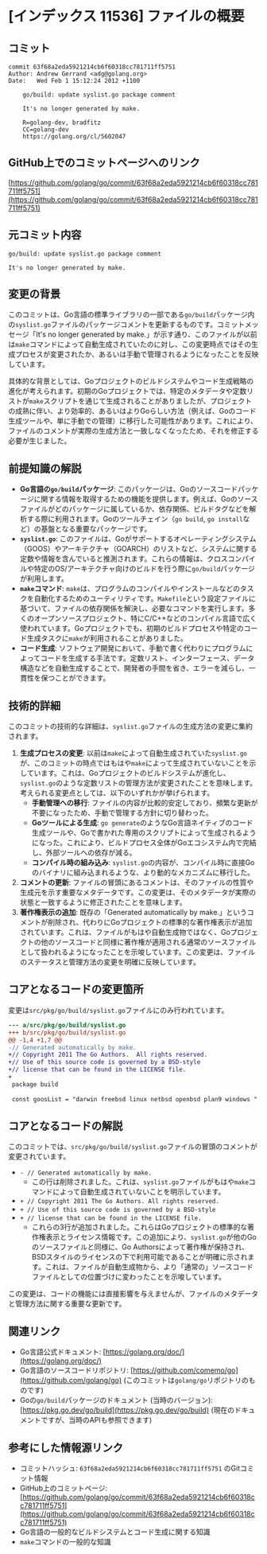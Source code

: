 # [インデックス 11536] ファイルの概要

## コミット

```
commit 63f68a2eda5921214cb6f60318cc781711ff5751
Author: Andrew Gerrand <adg@golang.org>
Date:   Wed Feb 1 15:12:24 2012 +1100

    go/build: update syslist.go package comment
    
    It's no longer generated by make.
    
    R=golang-dev, bradfitz
    CC=golang-dev
    https://golang.org/cl/5602047
```

## GitHub上でのコミットページへのリンク

[https://github.com/golang/go/commit/63f68a2eda5921214cb6f60318cc781711ff5751](https://github.com/golang/go/commit/63f68a2eda5921214cb6f60318cc781711ff5751)

## 元コミット内容

`go/build: update syslist.go package comment`

`It's no longer generated by make.`

## 変更の背景

このコミットは、Go言語の標準ライブラリの一部である`go/build`パッケージ内の`syslist.go`ファイルのパッケージコメントを更新するものです。コミットメッセージ「It's no longer generated by make.」が示す通り、このファイルが以前は`make`コマンドによって自動生成されていたのに対し、この変更時点ではその生成プロセスが変更されたか、あるいは手動で管理されるようになったことを反映しています。

具体的な背景としては、Goプロジェクトのビルドシステムやコード生成戦略の進化が考えられます。初期のGoプロジェクトでは、特定のメタデータや定数リストが`make`スクリプトを通じて生成されることがありましたが、プロジェクトの成熟に伴い、より効率的、あるいはよりGoらしい方法（例えば、Goのコード生成ツールや、単に手動での管理）に移行した可能性があります。これにより、ファイルのコメントが実際の生成方法と一致しなくなったため、それを修正する必要が生じました。

## 前提知識の解説

*   **Go言語の`go/build`パッケージ**: このパッケージは、Goのソースコードパッケージに関する情報を取得するための機能を提供します。例えば、Goのソースファイルがどのパッケージに属しているか、依存関係、ビルドタグなどを解析する際に利用されます。Goのツールチェイン（`go build`, `go install`など）の基盤となる重要なパッケージです。
*   **`syslist.go`**: このファイルは、Goがサポートするオペレーティングシステム（GOOS）やアーキテクチャ（GOARCH）のリストなど、システムに関する定数や情報を含んでいると推測されます。これらの情報は、クロスコンパイルや特定のOS/アーキテクチャ向けのビルドを行う際に`go/build`パッケージが利用します。
*   **`make`コマンド**: `make`は、プログラムのコンパイルやインストールなどのタスクを自動化するためのユーティリティです。`Makefile`という設定ファイルに基づいて、ファイルの依存関係を解決し、必要なコマンドを実行します。多くのオープンソースプロジェクト、特にC/C++などのコンパイル言語で広く使われています。Goプロジェクトでも、初期のビルドプロセスや特定のコード生成タスクに`make`が利用されることがありました。
*   **コード生成**: ソフトウェア開発において、手動で書く代わりにプログラムによってコードを生成する手法です。定数リスト、インターフェース、データ構造などを自動生成することで、開発者の手間を省き、エラーを減らし、一貫性を保つことができます。

## 技術的詳細

このコミットの技術的な詳細は、`syslist.go`ファイルの生成方法の変更に集約されます。

1.  **生成プロセスの変更**: 以前は`make`によって自動生成されていた`syslist.go`が、このコミットの時点ではもはや`make`によって生成されていないことを示しています。これは、Goプロジェクトのビルドシステムが進化し、`syslist.go`のような定数リストの管理方法が変更されたことを意味します。考えられる変更点としては、以下のいずれかが挙げられます。
    *   **手動管理への移行**: ファイルの内容が比較的安定しており、頻繁な更新が不要になったため、手動で管理する方針に切り替わった。
    *   **Goツールによる生成**: `go generate`のようなGo言語ネイティブのコード生成ツールや、Goで書かれた専用のスクリプトによって生成されるようになった。これにより、ビルドプロセス全体がGoエコシステム内で完結し、外部ツールへの依存が減る。
    *   **コンパイル時の組み込み**: `syslist.go`の内容が、コンパイル時に直接Goのバイナリに組み込まれるような、より動的なメカニズムに移行した。
2.  **コメントの更新**: ファイルの冒頭にあるコメントは、そのファイルの性質や生成元を示す重要なメタデータです。この変更は、そのメタデータが実際の状態と一致するように修正されたことを意味します。
3.  **著作権表示の追加**: 既存の「Generated automatically by make.」というコメントが削除され、代わりにGoプロジェクトの標準的な著作権表示が追加されています。これは、ファイルがもはや自動生成物ではなく、Goプロジェクトの他のソースコードと同様に著作権が適用される通常のソースファイルとして扱われるようになったことを示唆しています。この変更は、ファイルのステータスと管理方法の変更を明確に反映しています。

## コアとなるコードの変更箇所

変更は`src/pkg/go/build/syslist.go`ファイルにのみ行われています。

```diff
--- a/src/pkg/go/build/syslist.go
+++ b/src/pkg/go/build/syslist.go
@@ -1,4 +1,7 @@
-// Generated automatically by make.
+// Copyright 2011 The Go Authors.  All rights reserved.
+// Use of this source code is governed by a BSD-style
+// license that can be found in the LICENSE file.
+
 package build
 
 const goosList = "darwin freebsd linux netbsd openbsd plan9 windows "
```

## コアとなるコードの解説

このコミットでは、`src/pkg/go/build/syslist.go`ファイルの冒頭のコメントが変更されています。

*   `- // Generated automatically by make.`
    *   この行は削除されました。これは、`syslist.go`ファイルがもはや`make`コマンドによって自動生成されていないことを明示しています。
*   `+ // Copyright 2011 The Go Authors. All rights reserved.`
*   `+ // Use of this source code is governed by a BSD-style`
*   `+ // license that can be found in the LICENSE file.`
    *   これらの3行が追加されました。これらはGoプロジェクトの標準的な著作権表示とライセンス情報です。この追加により、`syslist.go`が他のGoのソースファイルと同様に、Go Authorsによって著作権が保持され、BSDスタイルのライセンスの下で利用可能であることが明確に示されます。これは、ファイルが自動生成物から、より「通常の」ソースコードファイルとしての位置づけに変わったことを示唆しています。

この変更は、コードの機能には直接影響を与えませんが、ファイルのメタデータと管理方法に関する重要な更新です。

## 関連リンク

*   Go言語公式ドキュメント: [https://golang.org/doc/](https://golang.org/doc/)
*   Go言語のソースコードリポジトリ: [https://github.com/comemo/go](https://github.com/golang/go) (このコミットは`golang/go`リポジトリのものです)
*   Goの`go/build`パッケージのドキュメント (当時のバージョン): [https://pkg.go.dev/go/build](https://pkg.go.dev/go/build) (現在のドキュメントですが、当時のAPIも参照できます)

## 参考にした情報源リンク

*   コミットハッシュ: `63f68a2eda5921214cb6f60318cc781711ff5751` のGitコミット情報
*   GitHub上のコミットページ: [https://github.com/golang/go/commit/63f68a2eda5921214cb6f60318cc781711ff5751](https://github.com/golang/go/commit/63f68a2eda5921214cb6f60318cc781711ff5751)
*   Go言語の一般的なビルドシステムとコード生成に関する知識
*   `make`コマンドの一般的な知識

